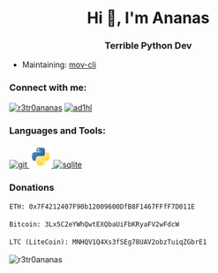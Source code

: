 <h1 align="center">Hi 👋, I'm Ananas</h1>
<h3 align="center">Terrible Python Dev</h3>

- Maintaining: [mov-cli](https://github.com/mov-cli/mov-cli)

<h3 align="left">Connect with me:</h3>
<p align="left">
<a href="https://twitter.com/r3tr0ananas" target="blank"><img align="center" src="https://raw.githubusercontent.com/rahuldkjain/github-profile-readme-generator/master/src/images/icons/Social/twitter.svg" alt="r3tr0ananas" height="30" width="40" /></a>
<a href="https://www.youtube.com/c/ad1hl" target="blank"><img align="center" src="https://raw.githubusercontent.com/rahuldkjain/github-profile-readme-generator/master/src/images/icons/Social/youtube.svg" alt="ad1hl" height="30" width="40" /></a>
</p>

<h3 align="left">Languages and Tools:</h3>
<p align="left"> <a href="https://git-scm.com/" target="_blank" rel="noreferrer"> <img src="https://www.vectorlogo.zone/logos/git-scm/git-scm-icon.svg" alt="git" width="40" height="40"/> </a><a href="https://www.python.org" target="_blank" rel="noreferrer"> <img src="https://raw.githubusercontent.com/devicons/devicon/master/icons/python/python-original.svg" alt="python" width="40" height="40"/> </a> <a href="https://www.sqlite.org/" target="_blank" rel="noreferrer"> <img src="https://www.vectorlogo.zone/logos/sqlite/sqlite-icon.svg" alt="sqlite" width="40" height="40"/> </a> </p>

### Donations
```
ETH: 0x7F4212407F90b12009600DfB8F1467FFfF7D011E

Bitcoin: 3Lx5C2eYWhQwtEXQbaUiFbKRyaFV2wFdcW

LTC (LiteCoin): MNHQV1Q4Xs3fSEg78UAV2obzTuiqZGbrE1
```

<p><img align="center" src="https://github-readme-streak-stats.herokuapp.com/?user=r3tr0ananas&theme=dark" alt="r3tr0ananas" /></p>
